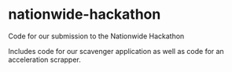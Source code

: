 # nationwide-hackathon

Code for our submission to the Nationwide Hackathon

Includes code for our scavenger application as well as code for an acceleration scrapper.
